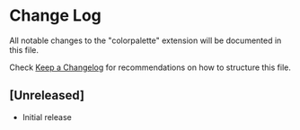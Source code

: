 # Change Log

All notable changes to the "colorpalette" extension will be documented in this file.

Check [Keep a Changelog](http://keepachangelog.com/) for recommendations on how to structure this file.

## [Unreleased]

- Initial release